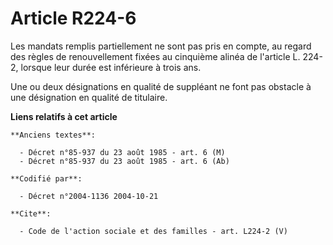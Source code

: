 # Article R224-6

Les mandats remplis partiellement ne sont pas pris en compte, au regard des règles de renouvellement fixées au cinquième
alinéa de l'article L. 224-2, lorsque leur durée est inférieure à trois ans. 

Une ou deux désignations en qualité de suppléant ne font pas obstacle à une désignation en qualité de titulaire.

**Liens relatifs à cet article**

	**Anciens textes**:

	  - Décret n°85-937 du 23 août 1985 - art. 6 (M)
	  - Décret n°85-937 du 23 août 1985 - art. 6 (Ab)

	**Codifié par**:

	  - Décret n°2004-1136 2004-10-21

	**Cite**:

	  - Code de l'action sociale et des familles - art. L224-2 (V)
